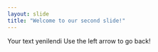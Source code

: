 ```yaml
---
layout: slide
title: "Welcome to our second slide!"
---
```

Your text yenilendi 
Use the left arrow to go back!
